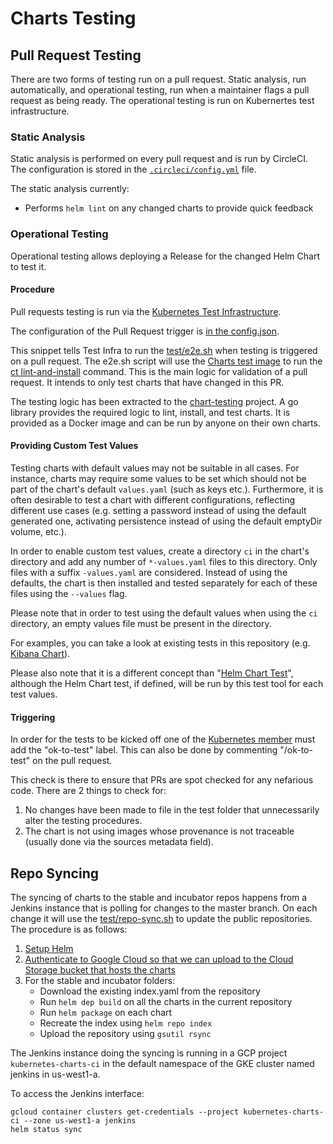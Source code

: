 # Charts Testing

## Pull Request Testing

There are two forms of testing run on a pull request. Static analysis, run
automatically, and operational testing, run when a maintainer flags a pull
request as being ready. The operational testing is run on Kubernertes test
infrastructure.

### Static Analysis

Static analysis is performed on every pull request and is run by CircleCI. The
configuration is stored in the [`.circleci/config.yml`](../.circleci/config.yml)
file.

The static analysis currently:

* Performs `helm lint` on any changed charts to provide quick feedback

### Operational Testing

Operational testing allows deploying a Release for the changed Helm Chart to test it.

#### Procedure

Pull requests testing is run via the [Kubernetes Test Infrastructure](https://github.com/kubernetes/test-infra).

The configuration of the Pull Request trigger is [in the config.json](https://github.com/kubernetes/test-infra/blob/827797c54b48295045698465b437f463ca9276c2/jobs/config.json#L10285).

This snippet tells Test Infra to run the [test/e2e.sh](https://github.com/helm/charts/blob/master/test/e2e.sh)
when testing is triggered on a pull request. The e2e.sh script will use the [Charts test image](https://github.com/helm/charts/blob/master/test/Dockerfile)
to run the [ct lint-and-install](https://github.com/helm/chart-testing/blob/master/doc/ct_lint-and-install.md) command. This
is the main logic for validation of a pull request. It intends to only test charts that have changed in this PR.

The testing logic has been extracted to the [chart-testing](https://github.com/helm/chart-testing) project. A go library provides the required logic to lint, install, and test charts. It is provided as a Docker image and can be run by anyone on their own charts.

#### Providing Custom Test Values

Testing charts with default values may not be suitable in all cases. For instance, charts may require some values to be set which should not be part of the chart's default `values.yaml` (such as keys etc.). Furthermore, it is often desirable to test a chart with different configurations, reflecting different use cases (e.g. setting a password instead of using the default generated one, activating persistence instead of using the default emptyDir volume, etc.).

In order to enable custom test values, create a directory `ci` in the chart's directory and add any number of `*-values.yaml` files to this directory. Only files with a suffix `-values.yaml` are considered. Instead of using the defaults, the chart is then installed and tested separately for each of these files using the `--values` flag.

Please note that in order to test using the default values when using the `ci` directory, an empty values file must be present in the directory.

For examples, you can take a look at existing tests in this repository (e.g. [Kibana Chart](https://github.com/helm/charts/tree/7755cea24c028db07e2e36933ec13c28efea9a32/stable/kibana/ci)).

Please also note that it is a different concept than "[Helm Chart Test](https://github.com/helm/helm/blob/master/docs/chart_tests.md)", although the Helm Chart test, if defined, will be run by this test tool for each test values.

#### Triggering

In order for the tests to be kicked off one of the
[Kubernetes member](https://github.com/orgs/kubernetes/people) must add the
"ok-to-test" label. This can also be done by commenting "/ok-to-test" on the pull request.

This check is there to ensure that PRs are spot checked for any nefarious code. There are 2 things to check for:

1. No changes have been made to file in the test folder that unnecessarily alter the testing procedures.
1. The chart is not using images whose provenance is not traceable (usually done via the sources metadata field).

## Repo Syncing

The syncing of charts to the stable and incubator repos happens from a Jenkins instance that is polling for changes
to the master branch. On each change it will use the [test/repo-sync.sh](https://github.com/helm/charts/blob/master/test/repo-sync.sh)
to update the public repositories. The procedure is as follows:

1. [Setup Helm](https://github.com/helm/charts/blob/master/test/repo-sync.sh#L16)
1. [Authenticate to Google Cloud so that we can upload to the Cloud Storage bucket that hosts the charts](https://github.com/helm/charts/blob/master/test/repo-sync.sh#L27)
1. For the stable and incubator folders:
   - Download the existing index.yaml from the repository
   - Run `helm dep build` on all the charts in the current repository
   - Run `helm package` on each chart
   - Recreate the index using `helm repo index`
   - Upload the repository using `gsutil rsync`

The Jenkins instance doing the syncing is running in a GCP project
`kubernetes-charts-ci` in the default namespace of the GKE cluster named
jenkins in us-west1-a.

To access the Jenkins interface:
```shell
gcloud container clusters get-credentials --project kubernetes-charts-ci --zone us-west1-a jenkins
helm status sync
```
